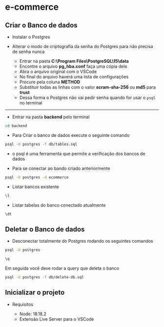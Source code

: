 # e-commerce

## Criar o Banco de dados

- Instalar o Postgres

- Alterar o modo de criptografia da senha do Postgres para não precisa de senha nunca
  - Entrar na pasta **C:\Program Files\PostgreSQL\15\data**
  - Encontre o arquivo **pg_hba.conf** faça uma cópia dele
  - Abra o arquivo original com o VSCode
  - No final do arquivo haverá uma lista de configurações
  - Procure pela coluna **METHOD**
  - Substituir todas as linhas com o valor **scram-sha-256** ou **md5** para **trust**
  - Dessa forma o Postgres não vai pedir senha quando for usar o `psql` no terminal

---

- Entrar na pasta **backend** pelo terminal

```bash
cd backend
```

- Para Criar o banco de dados execute o seguinte comando

```bash
psql -U postgres -f db/tables.sql
```

- o psql é uma ferramenta que permite a verificação dos bancos de dados

- Para se conectar ao bando criado anteriormente

```bash
psql -U postgres -d ecommerce
```

- Listar bancos existente

```bash
\l
```

- Listar tabelas do banco conectado atualmente

```bash
\dt
```

## Deletar o Banco de dados

- Desconectar totalmente do Postgres rodando os seguintes comandos

```bash
psql -U postgres

\q
```

Em seguida você deve rodar a query que deleta o banco

```bash
psql -U postgres -f db/delete-db.sql
```

## Inicializar o projeto

- Requisitos

  - Node: 18.18.2
  - Extensão Live Server para o VSCode
